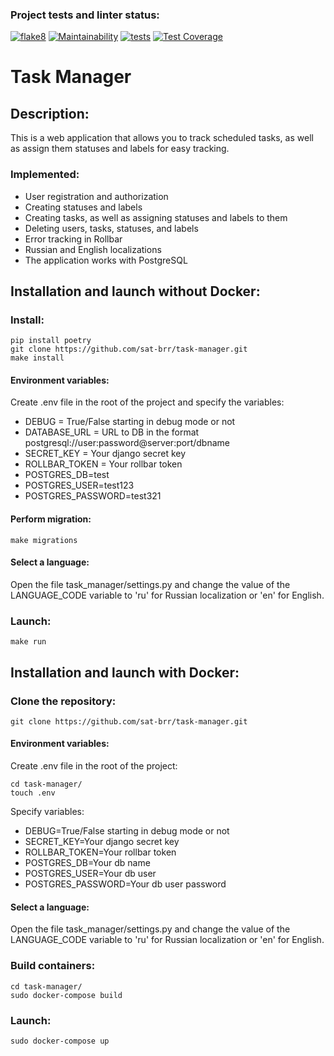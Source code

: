 ### Project tests and linter status:
[![flake8](https://github.com/sat-brr/task-manager/actions/workflows/flake8.yml/badge.svg)](https://github.com/sat-brr/task-manager/actions/workflows/flake8.yml)
[![Maintainability](https://api.codeclimate.com/v1/badges/965e3cf390a26562b40b/maintainability)](https://codeclimate.com/github/sat-brr/python-project-52/maintainability)
[![tests](https://github.com/sat-brr/task-manager/actions/workflows/tests.yml/badge.svg)](https://github.com/sat-brr/task-manager/actions/workflows/tests.yml)
[![Test Coverage](https://api.codeclimate.com/v1/badges/965e3cf390a26562b40b/test_coverage)](https://codeclimate.com/github/sat-brr/python-project-52/test_coverage)

# Task Manager

## Description:
This is a web application that allows you to track scheduled tasks, as well as assign them statuses and labels for easy tracking.

### Implemented:
- User registration and authorization
- Creating statuses and labels
- Creating tasks, as well as assigning statuses and labels to them
- Deleting users, tasks, statuses, and labels
- Error tracking in Rollbar
- Russian and English localizations
- The application works with PostgreSQL

## Installation and launch without Docker:

### Install:
```
pip install poetry
git clone https://github.com/sat-brr/task-manager.git
make install
```

#### Environment variables:
Create .env file in the root of the project and specify the variables:
- DEBUG = True/False starting in debug mode or not
- DATABASE_URL = URL to DB in the format postgresql://user:password@server:port/dbname
- SECRET_KEY = Your django secret key
- ROLLBAR_TOKEN = Your rollbar token
- POSTGRES_DB=test
- POSTGRES_USER=test123
- POSTGRES_PASSWORD=test321

#### Perform migration:
```
make migrations
```

#### Select a language:
Open the file task_manager/settings.py and change the value of the LANGUAGE_CODE variable to 'ru' for Russian localization or 'en' for English.

### Launch:
```
make run
```

## Installation and launch with Docker:

### Clone the repository:
```
git clone https://github.com/sat-brr/task-manager.git
```

#### Environment variables:
Create .env file in the root of the project:
```
cd task-manager/
touch .env
```
Specify variables:
- DEBUG=True/False starting in debug mode or not
- SECRET_KEY=Your django secret key
- ROLLBAR_TOKEN=Your rollbar token
- POSTGRES_DB=Your db name
- POSTGRES_USER=Your db user
- POSTGRES_PASSWORD=Your db user password

#### Select a language:
Open the file task_manager/settings.py and change the value of the LANGUAGE_CODE variable to 'ru' for Russian localization or 'en' for English.

### Build containers:
```
cd task-manager/
sudo docker-compose build
```

### Launch:
```
sudo docker-compose up
```
